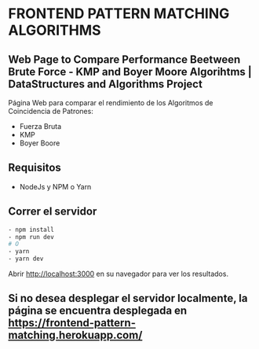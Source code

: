 # FRONTEND PATTERN MATCHING ALGORITHMS

## Web Page to Compare Performance Beetween Brute Force - KMP and Boyer Moore Algorihtms  |  DataStructures and Algorithms Project

Página Web para comparar el rendimiento de los Algoritmos de Coincidencia de Patrones:
- Fuerza Bruta
- KMP
- Boyer Boore

## Requisitos
 - NodeJs y NPM o Yarn

## Correr el servidor

```bash
- npm install
- npm run dev
# O
- yarn
- yarn dev
```

Abrir [http://localhost:3000](http://localhost:3000) en su navegador para ver los resultados.

## Si no desea desplegar el servidor localmente, la página se encuentra desplegada en https://frontend-pattern-matching.herokuapp.com/

